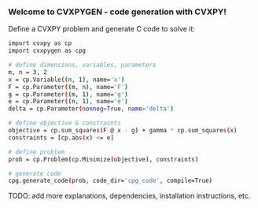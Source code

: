 
### Welcome to CVXPYGEN - code generation with CVXPY!

Define a CVXPY problem and generate C code to solve it:

```bash
import cvxpy as cp
import cvxpygen as cpg

# define dimensions, variables, parameters
m, n = 3, 2
x = cp.Variable((n, 1), name='x')
F = cp.Parameter((m, n), name='F')
g = cp.Parameter((m, 1), name='g')
e = cp.Parameter((n, 1), name='e')
delta = cp.Parameter(nonneg=True, name='delta')

# define objective & constraints
objective = cp.sum_squares(F @ x - g) + gamma * cp.sum_squares(x)
constraints = [cp.abs(x) <= e]

# define problem
prob = cp.Problem(cp.Minimize(objective), constraints)

# generate code
cpg.generate_code(prob, code_dir='cpg_code', compile=True)
```

TODO: add more explanations, dependencies, installation instructions, etc.
